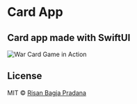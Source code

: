 # Card App
## Card app made with SwiftUI

![War Card Game in Action](https://media.giphy.com/media/3oqoBNGeV4PEbCcQcP/giphy.gif)

## License

MIT © [Risan Bagja Pradana](https://bagja.net)
